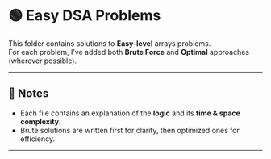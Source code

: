 # 🟢 Easy DSA Problems

This folder contains solutions to **Easy-level** arrays problems.  
For each problem, I’ve added both **Brute Force** and **Optimal** approaches (wherever possible).


---

## 📝 Notes
- Each file contains an explanation of the **logic** and its **time & space complexity**.  
- Brute solutions are written first for clarity, then optimized ones for efficiency.  

---

